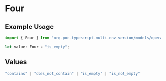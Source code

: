 # Four

## Example Usage

```typescript
import { Four } from "orq-poc-typescript-multi-env-version/models/operations";

let value: Four = "is_empty";
```

## Values

```typescript
"contains" | "does_not_contain" | "is_empty" | "is_not_empty"
```